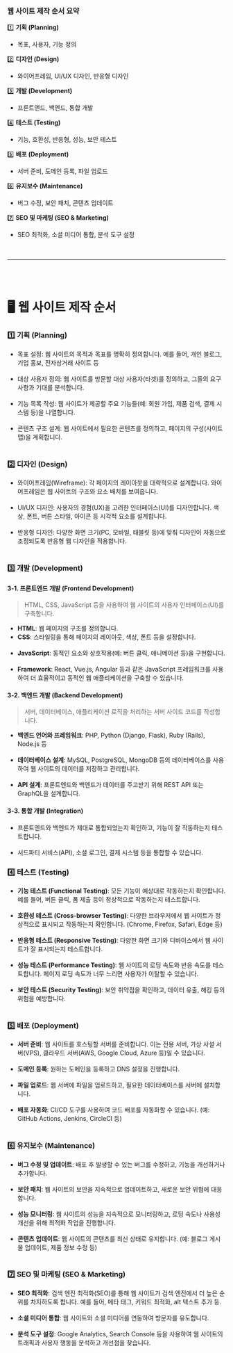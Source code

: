 ### **웹 사이트 제작 순서 요약**<br>

1️⃣ **기획 (Planning)**
* 목표, 사용자, 기능 정의

2️⃣ **디자인 (Design)**
* 와이어프레임, UI/UX 디자인, 반응형 디자인

3️⃣ **개발 (Development)**
* 프론트엔드, 백엔드, 통합 개발

4️⃣ **테스트 (Testing)**
* 기능, 호환성, 반응형, 성능, 보안 테스트

5️⃣ **배포 (Deployment)**
* 서버 준비, 도메인 등록, 파일 업로드

6️⃣ **유지보수 (Maintenance)**
* 버그 수정, 보안 패치, 콘텐츠 업데이트

7️⃣ **SEO 및 마케팅 (SEO & Marketing)**
* SEO 최적화, 소셜 미디어 통합, 분석 도구 설정
<br><br><br>
* * *
<br><br>
# 🖥️ **웹 사이트 제작 순서**

### 1️⃣ **기획 (Planning)**

* 목표 설정: 웹 사이트의 목적과 목표를 명확히 정의합니다. 예를 들어, 개인 블로그, 기업 홍보, 전자상거래 사이트 등<br><br>
* 대상 사용자 정의: 웹 사이트를 방문할 대상 사용자(타겟)를 정의하고, 그들의 요구 사항과 기대를 분석합니다.<br><br>
* 기능 목록 작성: 웹 사이트가 제공할 주요 기능들(예: 회원 가입, 제품 검색, 결제 시스템 등)을 나열합니다.<br><br>
* 콘텐츠 구조 설계: 웹 사이트에서 필요한 콘텐츠를 정의하고, 페이지의 구성(사이트맵)을 계획합니다.
<br><br>
### 2️⃣ **디자인 (Design)**

* 와이어프레임(Wireframe): 각 페이지의 레이아웃을 대략적으로 설계합니다. 와이어프레임은 웹 사이트의 구조와 요소 배치를 보여줍니다.<br><br>
* UI/UX 디자인: 사용자의 경험(UX)을 고려한 인터페이스(UI)를 디자인합니다. 색상, 폰트, 버튼 스타일, 아이콘 등 시각적 요소를 설계합니다.<br><br>
* 반응형 디자인: 다양한 화면 크기(PC, 모바일, 태블릿 등)에 맞춰 디자인이 자동으로 조정되도록 반응형 웹 디자인을 적용합니다.
<br><br>
### 3️⃣ **개발 (Development)**

#### **3-1. 프론트엔드 개발 (Frontend Development)**

> HTML, CSS, JavaScript 등을 사용하여 웹 사이트의 사용자 인터페이스(UI)를 구축합니다.

* **HTML**: 웹 페이지의 구조를 정의합니다.<br>
* **CSS**: 스타일링을 통해 페이지의 레이아웃, 색상, 폰트 등을 설정합니다.<br><br>
* **JavaScript**: 동적인 요소와 상호작용(예: 버튼 클릭, 애니메이션 등)을 구현합니다.<br><br>
* **Framework**: React, Vue.js, Angular 등과 같은 JavaScript 프레임워크를 사용하여 더 효율적이고 동적인 웹 애플리케이션을 구축할 수 있습니다.

#### **3-2. 백엔드 개발 (Backend Development)**

> 서버, 데이터베이스, 애플리케이션 로직을 처리하는 서버 사이드 코드를 작성합니다.

* **백엔드 언어와 프레임워크**: PHP, Python (Django, Flask), Ruby (Rails), Node.js 등<br><br>
* **데이터베이스 설계**: MySQL, PostgreSQL, MongoDB 등의 데이터베이스를 사용하여 웹 사이트의 데이터를 저장하고 관리합니다.<br><br>
* **API 설계**: 프론트엔드와 백엔드가 데이터를 주고받기 위해 REST API 또는 GraphQL을 설계합니다.

#### **3-3. 통합 개발 (Integration)**

* 프론트엔드와 백엔드가 제대로 통합되었는지 확인하고, 기능이 잘 작동하는지 테스트합니다.<br><br>
* 서드파티 서비스(API), 소셜 로그인, 결제 시스템 등을 통합할 수 있습니다.

### 4️⃣ **테스트 (Testing)**

* **기능 테스트 (Functional Testing)**: 모든 기능이 예상대로 작동하는지 확인합니다. 예를 들어, 버튼 클릭, 폼 제출 등이 정상적으로 작동하는지 테스트합니다.<br><br>
* **호환성 테스트 (Cross-browser Testing)**: 다양한 브라우저에서 웹 사이트가 정상적으로 표시되고 작동하는지 확인합니다. (Chrome, Firefox, Safari, Edge 등)<br><br>
* **반응형 테스트 (Responsive Testing)**: 다양한 화면 크기와 디바이스에서 웹 사이트가 잘 표시되는지 테스트합니다.<br><br>
* **성능 테스트 (Performance Testing)**: 웹 사이트의 로딩 속도와 반응 속도를 테스트합니다. 페이지 로딩 속도가 너무 느리면 사용자가 이탈할 수 있습니다.<br><br>
* **보안 테스트 (Security Testing)**: 보안 취약점을 확인하고, 데이터 유출, 해킹 등의 위험을 예방합니다.
<br><br>
### 5️⃣ **배포 (Deployment)**

* **서버 준비**: 웹 사이트를 호스팅할 서버를 준비합니다. 이는 전용 서버, 가상 사설 서버(VPS), 클라우드 서버(AWS, Google Cloud, Azure 등)일 수 있습니다.<br><br>
* **도메인 등록**: 원하는 도메인을 등록하고 DNS 설정을 진행합니다.<br><br>
* **파일 업로드**: 웹 서버에 파일을 업로드하고, 필요한 데이터베이스를 서버에 설치합니다.<br><br>
* **배포 자동화**: CI/CD 도구를 사용하여 코드 배포를 자동화할 수 있습니다. (예: GitHub Actions, Jenkins, CircleCI 등)
<br><br>
### 6️⃣ **유지보수 (Maintenance)**

* **버그 수정 및 업데이트**: 배포 후 발생할 수 있는 버그를 수정하고, 기능을 개선하거나 추가합니다.<br><br>
* **보안 패치**: 웹 사이트의 보안을 지속적으로 업데이트하고, 새로운 보안 위협에 대응합니다.<br><br>
* **성능 모니터링**: 웹 사이트의 성능을 지속적으로 모니터링하고, 로딩 속도나 사용성 개선을 위해 최적화 작업을 진행합니다.<br><br>
* **콘텐츠 업데이트**: 웹 사이트의 콘텐츠를 최신 상태로 유지합니다. (예: 블로그 게시물 업데이트, 제품 정보 수정 등)
<br><br>
### 7️⃣ **SEO 및 마케팅 (SEO & Marketing)**

* **SEO 최적화**: 검색 엔진 최적화(SEO)를 통해 웹 사이트가 검색 엔진에서 더 높은 순위를 차지하도록 합니다. 예를 들어, 메타 태그, 키워드 최적화, alt 텍스트 추가 등.<br><br>
* **소셜 미디어 통합**: 웹 사이트와 소셜 미디어를 연동하여 방문자를 유도합니다.<br><br>
* **분석 도구 설정**: Google Analytics, Search Console 등을 사용하여 웹 사이트의 트래픽과 사용자 행동을 분석하고 개선점을 찾습니다.
